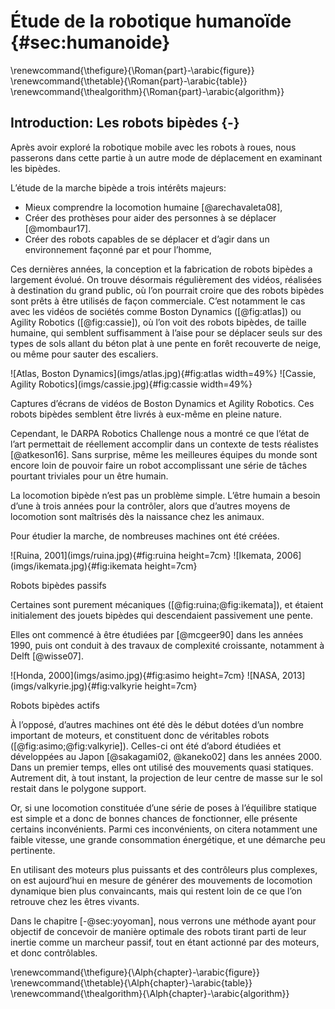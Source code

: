 # Étude de la robotique humanoïde {#sec:humanoide}

\renewcommand{\thefigure}{\Roman{part}-\arabic{figure}}
\renewcommand{\thetable}{\Roman{part}-\arabic{table}}
\renewcommand{\thealgorithm}{\Roman{part}-\arabic{algorithm}}

## Introduction: Les robots bipèdes {-}


Après avoir exploré la robotique mobile avec les robots à roues, nous passerons dans cette partie à un autre mode de
déplacement en examinant les bipèdes.

L’étude de la marche bipède a trois intérêts majeurs:

- Mieux comprendre la locomotion humaine [@arechavaleta08],
- Créer des prothèses pour aider des personnes à se déplacer [@mombaur17].
- Créer des robots capables de se déplacer et d’agir dans un environnement façonné par et pour l’homme,

Ces dernières années, la conception et la fabrication de robots bipèdes a largement évolué. On trouve désormais
régulièrement des vidéos, réalisées à destination du grand public, où l’on pourrait croire que des robots bipèdes sont
prêts à être utilisés de façon commerciale. C’est notamment le cas avec les vidéos de sociétés comme Boston Dynamics
([@fig:atlas]) ou Agility Robotics ([@fig:cassie]), où l’on voit des robots bipèdes, de taille humaine, qui semblent
suffisamment à l’aise pour se déplacer seuls sur des types de sols allant du béton plat à une pente en forêt recouverte
de neige, ou même pour sauter des escaliers.

<div id="fig:videos">
![Atlas, Boston Dynamics](imgs/atlas.jpg){#fig:atlas width=49%}
![Cassie, Agility Robotics](imgs/cassie.jpg){#fig:cassie width=49%}

Captures d’écrans de vidéos de Boston Dynamics et Agility Robotics.
Ces robots bipèdes semblent être livrés à eux-même en pleine nature.
</div>

Cependant, le DARPA Robotics Challenge nous a montré ce que l’état de l’art permettait de réellement accomplir dans un
contexte de tests réalistes [@atkeson16]. Sans surprise, même les meilleures équipes du monde sont encore loin de
pouvoir faire un robot accomplissant une série de tâches pourtant triviales pour un être humain.

La locomotion bipède n’est pas un problème simple. L’être humain a besoin d’une à trois années pour la contrôler, alors
que d’autres moyens de locomotion sont maîtrisés dès la naissance chez les animaux.

Pour étudier la marche, de nombreuses machines ont été créées.

<div id="fig:bipedesactifs">
![Ruina, 2001](imgs/ruina.jpg){#fig:ruina height=7cm}
![Ikemata, 2006](imgs/ikemata.jpg){#fig:ikemata height=7cm}

Robots bipèdes passifs
</div>

Certaines sont purement mécaniques ([@fig:ruina;@fig:ikemata]), et étaient initialement des jouets bipèdes qui
descendaient passivement une pente.
<!--Pour décrire leur fonctionnement, on utilise une analogie avec une roue de vélo qui n’aurait pas de pneu.-->
Elles ont commencé à être étudiées par [@mcgeer90] dans les années 1990, puis ont conduit à des travaux de complexité
croissante, notamment à Delft [@wisse07].

<div id="fig:bipedespassifs">
![Honda, 2000](imgs/asimo.jpg){#fig:asimo height=7cm}
![NASA, 2013](imgs/valkyrie.jpg){#fig:valkyrie height=7cm}

Robots bipèdes actifs
</div>

À l’opposé, d’autres machines ont été dès le début dotées d’un nombre important de moteurs, et constituent donc de
véritables robots ([@fig:asimo;@fig:valkyrie]). Celles-ci ont été d’abord étudiées et développées au Japon
[@sakagami02, @kaneko02] dans les années 2000. Dans un premier temps, elles ont utilisé des mouvements quasi statiques.
Autrement dit, à tout instant, la projection de leur centre de masse sur le sol restait dans le polygone support.

Or, si une locomotion constituée d’une série de poses à l’équilibre statique est simple et a donc de bonnes chances de
fonctionner, elle présente certains inconvénients. Parmi ces inconvénients, on citera notamment une faible vitesse,
une grande consommation énergétique, et une démarche peu pertinente.

En utilisant des moteurs plus puissants et des contrôleurs plus complexes, on est aujourd’hui en mesure de générer des
mouvements de locomotion dynamique bien plus convaincants, mais qui restent loin de ce que l’on retrouve chez les
êtres vivants.

Dans le chapitre [-@sec:yoyoman], nous verrons une méthode ayant pour objectif de concevoir de manière optimale des
robots tirant parti de leur inertie comme un marcheur passif, tout en étant actionné par des moteurs, et donc
contrôlables.

\renewcommand{\thefigure}{\Alph{chapter}-\arabic{figure}}
\renewcommand{\thetable}{\Alph{chapter}-\arabic{table}}
\renewcommand{\thealgorithm}{\Alph{chapter}-\arabic{algorithm}}
